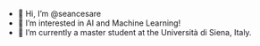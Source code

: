 - 👋 Hi, I’m @seancesare
- 👀 I’m interested in AI and Machine Learning!
- 🌱 I’m currently a master student at the Università di Siena, Italy.

<!---
seancesare/seancesare is a ✨ special ✨ repository because its `README.md` (this file) appears on your GitHub profile.
You can click the Preview link to take a look at your changes.
--->
